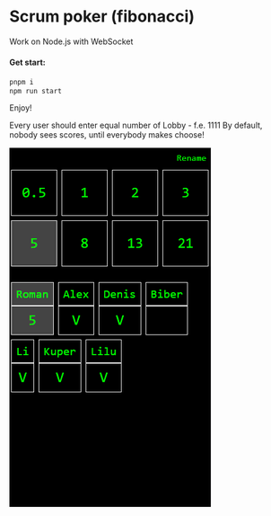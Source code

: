 # Scrum poker (fibonacci)

Work on Node.js with WebSocket

#### Get start:
```
pnpm i
npm run start
```
Enjoy!

Every user should enter equal number of Lobby - f.e. 1111 
By default, nobody sees scores, until everybody makes choose!


![](scrum-poker.PNG)


